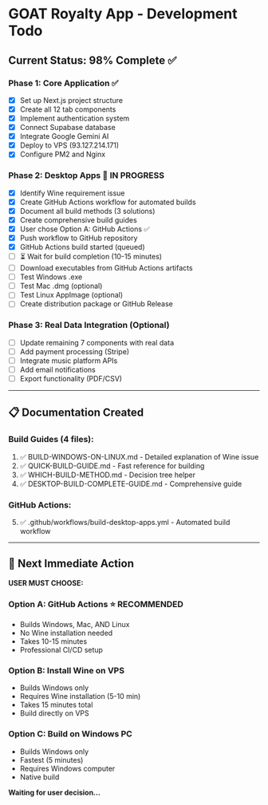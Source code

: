 # GOAT Royalty App - Development Todo

## Current Status: 98% Complete ✅

### Phase 1: Core Application ✅
- [x] Set up Next.js project structure
- [x] Create all 12 tab components
- [x] Implement authentication system
- [x] Connect Supabase database
- [x] Integrate Google Gemini AI
- [x] Deploy to VPS (93.127.214.171)
- [x] Configure PM2 and Nginx

### Phase 2: Desktop Apps 🔄 IN PROGRESS
- [x] Identify Wine requirement issue
- [x] Create GitHub Actions workflow for automated builds
- [x] Document all build methods (3 solutions)
- [x] Create comprehensive build guides
- [x] User chose Option A: GitHub Actions ✅
- [x] Push workflow to GitHub repository
- [x] GitHub Actions build started (queued)
- [ ] ⏳ Wait for build completion (10-15 minutes)
- [ ] Download executables from GitHub Actions artifacts
- [ ] Test Windows .exe
- [ ] Test Mac .dmg (optional)
- [ ] Test Linux AppImage (optional)
- [ ] Create distribution package or GitHub Release

### Phase 3: Real Data Integration (Optional)
- [ ] Update remaining 7 components with real data
- [ ] Add payment processing (Stripe)
- [ ] Integrate music platform APIs
- [ ] Add email notifications
- [ ] Export functionality (PDF/CSV)

---

## 📋 Documentation Created

### Build Guides (4 files):
1. ✅ BUILD-WINDOWS-ON-LINUX.md - Detailed explanation of Wine issue
2. ✅ QUICK-BUILD-GUIDE.md - Fast reference for building
3. ✅ WHICH-BUILD-METHOD.md - Decision tree helper
4. ✅ DESKTOP-BUILD-COMPLETE-GUIDE.md - Comprehensive guide

### GitHub Actions:
5. ✅ .github/workflows/build-desktop-apps.yml - Automated build workflow

---

## 🎯 Next Immediate Action

**USER MUST CHOOSE:**

### Option A: GitHub Actions ⭐ RECOMMENDED
- Builds Windows, Mac, AND Linux
- No Wine installation needed
- Takes 10-15 minutes
- Professional CI/CD setup

### Option B: Install Wine on VPS
- Builds Windows only
- Requires Wine installation (5-10 min)
- Takes 15 minutes total
- Build directly on VPS

### Option C: Build on Windows PC
- Builds Windows only
- Fastest (5 minutes)
- Requires Windows computer
- Native build

**Waiting for user decision...**